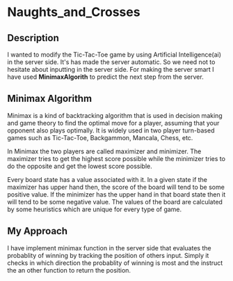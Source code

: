 # Naughts_and_Crosses

## Description
I wanted to modify the Tic-Tac-Toe game by using Artificial Intelligence(ai) in the server side. It's has made the server automatic. So we need not to hesitate about inputting in the server side. For making the server smart I have used **MinimaxAlgorith** to predict the next step from the server. 

## Minimax Algorithm
Minimax is a kind of backtracking algorithm that is used in decision making and game theory to find the optimal move for a player, assuming that your opponent also plays optimally. It is widely used in two player turn-based games such as Tic-Tac-Toe, Backgammon, Mancala, Chess, etc.

In Minimax the two players are called maximizer and minimizer. The maximizer tries to get the highest score possible while the minimizer tries to do the opposite and get the lowest score possible.

Every board state has a value associated with it. In a given state if the maximizer has upper hand then, the score of the board will tend to be some positive value. If the minimizer has the upper hand in that board state then it will tend to be some negative value. The values of the board are calculated by some heuristics which are unique for every type of game.

## My Approach
I have implement minimax function in the server side that evaluates the probablity of winning by tracking the position of others input. Simply it checks in which direction the probablity of winning is most and the instruct the an other function to return the position.

